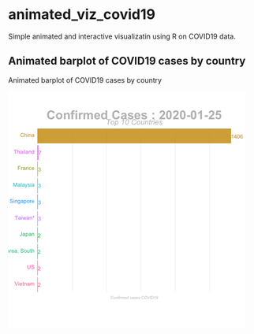 # animated_viz_covid19
Simple animated and interactive visualizatin using R on COVID19 data.


## Animated barplot of COVID19 cases by country
Animated barplot of COVID19 cases by country

![sometext](https://github.com/sophiarora/animated_viz_covid19/blob/master/output1.gif)
